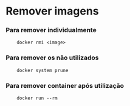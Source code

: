 # Remover imagens

### Para remover individualmente
``` unix
    docker rmi <image>
```

### Para remover os não utilizados
``` unix
    docker system prune
```


### Para remover container após utilização
``` unix
    docker run --rm
```
